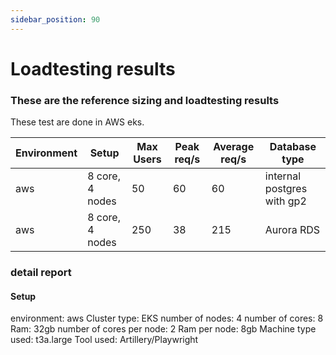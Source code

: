 ```yaml
---
sidebar_position: 90
---
```


# Loadtesting results

### These are the reference sizing and loadtesting results 
These test are done in AWS eks.



<table>
  <thead>
    <tr>
      <th>Environment </th>
      <th>Setup </th>
      <th>Max Users</th>
      <th>Peak req/s</th>
      <th>Average req/s</th>
      <th>Database type</th>
    </tr>
  </thead>
  <tbody>
    <tr>
      <td >aws</td>
      <td>  8 core, 4 nodes</td>
      <td>50</td>
      <td> 60</td>
      <td> 60</td>
      <td>internal postgres with gp2</td>
    </tr>
    <tr>
      <td >aws</td>
      <td>  8 core, 4 nodes</td>
      <td>250</td>
      <td>38</td>
      <td>215</td>
      <td>Aurora RDS </td>
    </tr>

  </tbody>
</table>

### detail report

#### Setup
environment: aws
Cluster type: EKS
number of nodes: 4
number of cores: 8
Ram: 32gb
number of cores per node: 2
Ram per node: 8gb
Machine type used: t3a.large
Tool used: Artillery/Playwright

